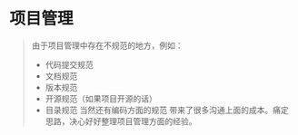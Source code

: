 # 项目管理
> 由于项目管理中存在不规范的地方，例如：
> - 代码提交规范
> - 文档规范
> - 版本规范
> - 开源规范（如果项目开源的话）
> - 目录规范
>  当然还有编码方面的规范
> 带来了很多沟通上面的成本。痛定思路，决心好好整理项目管理方面的经验。